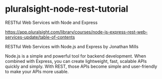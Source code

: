 # pluralsight-node-rest-tutorial
 
RESTful Web Services with Node and Express

https://app.pluralsight.com/library/courses/node-js-express-rest-web-services-update/table-of-contents

RESTful Web Services with Node.js and Express
by Jonathan Mills

Node.js is a simple and powerful tool for backend development. When combined with Express, you can create lightweight, fast, scalable APIs quickly and simply. With REST, those APIs become simple and user-friendly to make your APIs more usable.
